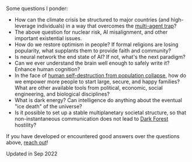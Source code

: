 Some questions I ponder:

- How can the climate crisis be structured to major countries (and high-leverage individuals) in a way that overcomes the [multi-agent trap](https://slatestarcodex.com/2014/07/30/meditations-on-moloch/)?
- The above question for nuclear risk, AI misalignment, and other important existential issues.
- How do we restore optimism in people? If formal religions are losing popularity, what supplants them to provide faith and community?
- Is neural network the end state of AI? If not, what's the next paradigm?
- Can we ever understand the brain well enough to safely write it? Enhance human cognition?
- In the face of [human self-destruction from population collapse](https://en.wikipedia.org/wiki/Demographics_of_South_Korea), how do we empower more people to start large, secure, and happy families? What are other available tools from political, economic, social engineering, and biological disciplines?
- What is dark energy? Can intelligence do anything about the eventual "ice death" of the universe?
- Is it possible to set up a stable multiplanetary societal structure, so that non-instantaneous communication does not lead to [Dark Forest](https://en.wikipedia.org/wiki/The_Dark_Forest) hostility?

If you have developed or encountered good answers over the questions above, [reach out](mailto:yijiachen@pm.me)!

Updated in Sep 2022
